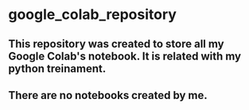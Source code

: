 # google_colab_repository

## This repository was created to store all my Google Colab's notebook. It is related with my python treinament.

## There are no notebooks created by me. 
